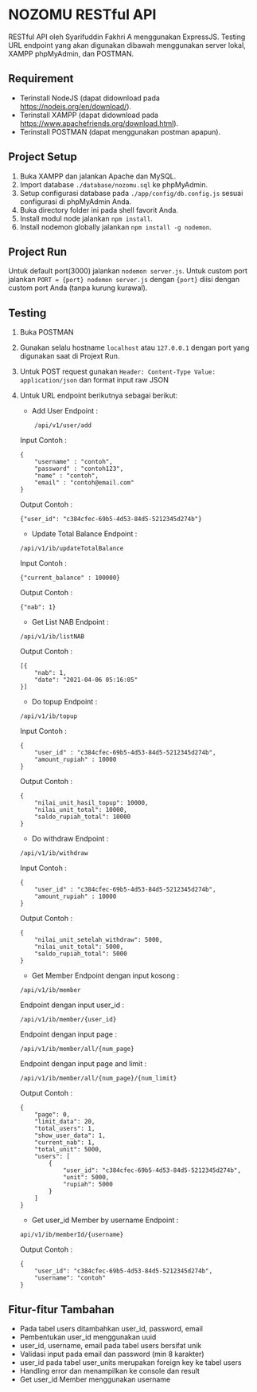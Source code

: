# NOZOMU RESTful API
RESTful API oleh Syarifuddin Fakhri A menggunakan ExpressJS.
Testing URL endpoint yang akan digunakan dibawah menggunakan server lokal, XAMPP phpMyAdmin, dan POSTMAN.

## Requirement
- Terinstall NodeJS (dapat didownload pada <https://nodejs.org/en/download/>).
- Terinstall XAMPP (dapat didownload pada <https://www.apachefriends.org/download.html>).
- Terinstall POSTMAN (dapat menggunakan postman apapun).

## Project Setup
1. Buka XAMPP dan jalankan Apache dan MySQL.
2. Import database `./database/nozomu.sql` ke phpMyAdmin.
3. Setup configurasi database pada `./app/config/db.config.js` sesuai configurasi di phpMyAdmin Anda.
4. Buka directory folder ini pada shell favorit Anda.
5. Install modul node jalankan `npm install`.
6. Install nodemon globally jalankan `npm install -g nodemon`.

## Project Run
Untuk default port(3000) jalankan `nodemon server.js`.
Untuk custom port jalankan `PORT = {port} nodemon server.js` dengan `{port}` diisi dengan custom port Anda (tanpa kurung kurawal).

## Testing 
1. Buka POSTMAN
2. Gunakan selalu hostname `localhost` atau `127.0.0.1` dengan port yang digunakan saat di Projext Run.
3. Untuk POST request gunakan `Header: Content-Type Value: application/json` dan format input raw JSON
4. Untuk URL endpoint berikutnya sebagai berikut:
    - Add User 
    Endpoint : 
    ```
        /api/v1/user/add
    ```
    Input Contoh :
    ``` 
    {
        "username" : "contoh",
        "password" : "contoh123",
        "name" : "contoh",
        "email" : "contoh@email.com"
    }
    ```
    Output Contoh :
    ```
    {"user_id": "c384cfec-69b5-4d53-84d5-5212345d274b"}
    ```

    - Update Total Balance 
    Endpoint : 
    ```
    /api/v1/ib/updateTotalBalance
    ```
    Input Contoh :
    ```
    {"current_balance" : 100000}
    ```
    Output Contoh :
    ```
    {"nab": 1}
    ```

    - Get List NAB 
    Endpoint : 
    ```
    /api/v1/ib/listNAB
    ```
    Output Contoh :
    ```
    [{
        "nab": 1,
        "date": "2021-04-06 05:16:05"
    }]
    ```
        
    - Do topup 
    Endpoint : 
    ```
    /api/v1/ib/topup
    ```
    Input Contoh :
    ```
    {
        "user_id" : "c384cfec-69b5-4d53-84d5-5212345d274b",
        "amount_rupiah" : 10000
    }
    ```
    Output Contoh :
    ```
    {
        "nilai_unit_hasil_topup": 10000,
        "nilai_unit_total": 10000,
        "saldo_rupiah_total": 10000
    }
    ```

    - Do withdraw 
    Endpoint : 
    ```
    /api/v1/ib/withdraw
    ```
    Input Contoh :
    ```
    {
        "user_id" : "c384cfec-69b5-4d53-84d5-5212345d274b",
        "amount_rupiah" : 10000
    }
    ```
    Output Contoh :
    ```
    {
        "nilai_unit_setelah_withdraw": 5000,
        "nilai_unit_total": 5000,
        "saldo_rupiah_total": 5000
    }
    ```
        
    - Get Member 
    Endpoint dengan input kosong : 
    ```
    /api/v1/ib/member
    ```
    Endpoint dengan input user_id : 
    ```
    /api/v1/ib/member/{user_id}
    ```
    Endpoint dengan input page : 
    ```
    /api/v1/ib/member/all/{num_page}
    ```
    Endpoint dengan input page and limit : 
    ```
    /api/v1/ib/member/all/{num_page}/{num_limit}
    ```
    Output Contoh :
    ```
    {
        "page": 0,
        "limit_data": 20,
        "total_users": 1,
        "show_user_data": 1,
        "current_nab": 1,
        "total_unit": 5000,
        "users": [
            {
                "user_id": "c384cfec-69b5-4d53-84d5-5212345d274b",
                "unit": 5000,
                "rupiah": 5000
            }
        ]
    }
    ```

    - Get user_id Member by username
    Endpoint : 
    ```
    api/v1/ib/memberId/{username}
    ```
    Output Contoh :
    ```
    {
        "user_id": "c384cfec-69b5-4d53-84d5-5212345d274b",
        "username": "contoh"
    }
    ```

## Fitur-fitur Tambahan
- Pada tabel users ditambahkan user_id, password, email
- Pembentukan user_id menggunakan uuid
- user_id, username, email pada tabel users bersifat unik
- Validasi input pada email dan password (min 8 karakter)
- user_id pada tabel user_units merupakan foreign key ke tabel users
- Handling error dan menampilkan ke console dan result
- Get user_id Member menggunakan username